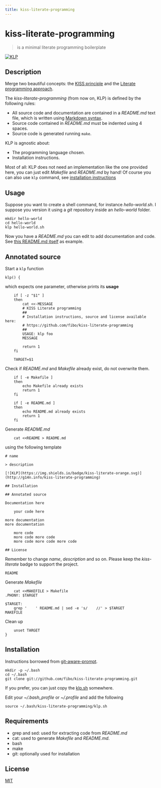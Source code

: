 ```yaml
---
title: kiss-literate-programming
---
```

# kiss-literate-programming

> is a minimal literate programming boilerplate

[![KLP](https://img.shields.io/badge/kiss-literate-orange.svg)](http://g14n.info/kiss-literate-programming)

## Description

Merge two beautiful concepts: the [KISS principle](https://en.wikipedia.org/wiki/KISS_principle) and the [Literate programming approach](https://en.wikipedia.org/wiki/KISS_principle).

The *kiss-literate-programming* (from now on, KLP) is defined by the following rules:

* All source code and documentation are contained in a *README.md* text file, which is written using [Markdown syntax](https://daringfireball.net/projects/markdown/syntax).
* Source code contained in *README.md* must be indented using 4 spaces.
* Source code is generated running `make`.

KLP is agnostic about:

* The programming language chosen.
* Installation instructions.

Most of all: KLP does not need an implementation like the one provided here, you can just edit *Makefile* and *README.md* by hand! Of course you can also use `klp` command, see [installation instructions](#installation)

## Usage

Suppose you want to create a shell command, for instance *hello-world.sh*. I suppose
you version it using a *git* repository inside an *hello-world* folder.

```
mkdir hello-world
cd hello-world
klp hello-world.sh
```

Now you have a *README.md* you can edit to add documentation and code. See [this README.md itself](https://raw.githubusercontent.com/fibo/kiss-literate-programming/master/README.md) as example.

## Annotated source

Start a `klp` function

    klp() {

which expects one parameter, otherwise prints its **usage**

    	if [ -z "$1" ]
    	then
    		cat <<-MESSAGE
    		# KISS Literate programming
    		##
    		# Installation instructions, source and license available here:
    		# https://github.com/fibo/kiss-literate-programming
    		##
    		USAGE: klp foo
    		MESSAGE

    		return 1
    	fi

    	TARGET=$1

Check if *README.md* and *Makefile* already exist, do not overwrite them.

    	if [ -e Makefile ]
    	then
    		echo Makefile already exists
    		return 1
    	fi

    	if [ -e README.md ]
    	then
    		echo README.md already exists
    		return 1
    	fi

Generate *README.md*

    	cat <<README > README.md

using the following template

    # name
    
    > description
    
    [![KLP](https://img.shields.io/badge/kiss-literate-orange.svg)](http://g14n.info/kiss-literate-programming)
    
    ## Installation
    
    ## Annotated source
    
    Documentation here
    
        your code here
    
    more documentation
    more documentation
    
        more code
        more code more code
        more code more code more code
    
    ## License
    

Remember to change *name*, *description* and so on.
Please keep the *kiss-literate* badge to support the project.

    README

Generate *Makefile*

    	cat <<MAKEFILE > Makefile
    .PHONY: $TARGET

    $TARGET:
    	grep '    ' README.md | sed -e 's/    //' > $TARGET
    MAKEFILE

Clean up

    	unset TARGET
    }

## Installation

Instructions borrowed from [git-aware-prompt](https://github.com/jimeh/git-aware-prompt#installation).

```
mkdir -p ~/.bash
cd ~/.bash
git clone git://github.com/fibo/kiss-literate-programming.git
```

If you prefer, you can just copy the [klp.sh](https://raw.githubusercontent.com/fibo/kiss-literate-programming/master/klp.sh) somewhere.

Edit your *~/.bash_profile* or *~/.profile* and add the following

```
source ~/.bash/kiss-literate-programming/klp.sh
```

## Requirements

* grep and sed: used for extracting code from *README.md*
* cat: used to generate *Makefile* and *README.md*.
* bash
* make
* git: optionally used for installation

## License

[MIT](http://g14n.info/mit-license)

